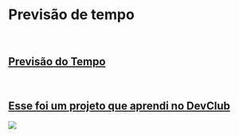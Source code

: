 <h1>Previsão de tempo</h1>

<br>
<h2> <a href=https://jonathantome7.github.io/tempo/>Previsão do Tempo</h2>
<br>
<h2>Esse foi um projeto que aprendi no <a href="https://rodolfomori.com.br/devclub">DevClub</h2>
<img src="https://github.com/JonathanTome7/tempo/blob/main/assets/tela%20previs%C3%A3o%20do%20tempo.png?raw=true"/>
